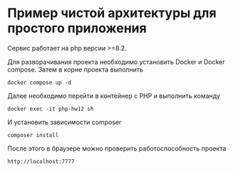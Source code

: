 # Пример чистой архитектуры для простого приложения
Сервис работает на php версии >=8.2. 

Для разворачивания проекта необходимо установить Docker и Docker compose. Затем в корне проекта выполнить
```shell
docker compose up -d
```

Далее необходимо перейти в контейнер с PHP и выполнить команду
```shell
docker exec -it php-hw12 sh 
```

И установить зависимости composer
```shell
composer install
```

После этого в браузере можно проверить работоспособность проекта
```
http://localhost:7777
```
